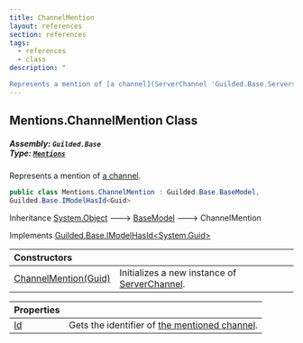 ```yaml
---
title: ChannelMention
layout: references
section: references
tags:
  - references
  - class
description: "

Represents a mention of [a channel](ServerChannel 'Guilded.Base.Servers.ServerChannel')."
---
```


## Mentions.ChannelMention Class
##### **Assembly:** `Guilded.Base`<br/>**Type:** [`Mentions`](Mentions 'Guilded.Base.Content.Mentions')

Represents a mention of [a channel](ServerChannel 'Guilded.Base.Servers.ServerChannel').

```csharp
public class Mentions.ChannelMention : Guilded.Base.BaseModel,
Guilded.Base.IModelHasId<Guid>
```

Inheritance [System.Object](https://docs.microsoft.com/en-us/dotnet/api/System.Object 'System.Object') &#129106; [BaseModel](BaseModel 'Guilded.Base.BaseModel') &#129106; ChannelMention

Implements [Guilded.Base.IModelHasId&lt;](IModelHasId_T_ 'Guilded.Base.IModelHasId<T>')[System.Guid](https://docs.microsoft.com/en-us/dotnet/api/System.Guid 'System.Guid')[&gt;](IModelHasId_T_ 'Guilded.Base.IModelHasId<T>')

| Constructors | |
| :--- | :--- |
| [ChannelMention(Guid)](Mentions.ChannelMention.ChannelMention(Guid) 'Guilded.Base.Content.Mentions.ChannelMention.ChannelMention(Guid)') | Initializes a new instance of [ServerChannel](ServerChannel 'Guilded.Base.Servers.ServerChannel'). |

| Properties | |
| :--- | :--- |
| [Id](Mentions.ChannelMention.Id 'Guilded.Base.Content.Mentions.ChannelMention.Id') | Gets the identifier of [the mentioned channel](ServerChannel 'Guilded.Base.Servers.ServerChannel'). |
